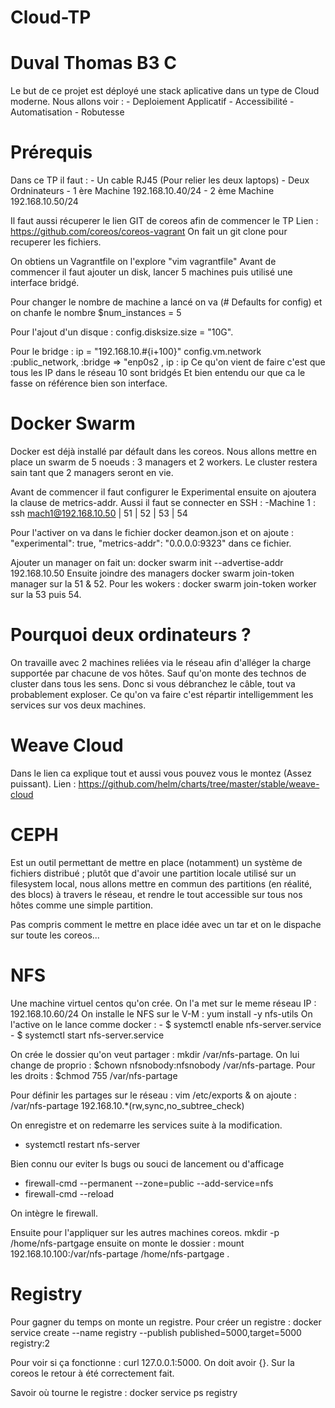 # Cloud-TP
# Duval Thomas B3 C


                        
Le but de ce projet est déployé une stack aplicative dans un type de Cloud moderne.
Nous allons voir :
                        - Deploiement Applicatif
                        - Accessibilité 
                        - Automatisation
                        - Robutesse

# Prérequis 

Dans ce TP il faut :
                        - Un cable RJ45 (Pour relier les deux laptops)
                        - Deux Ordninateurs
                                  - 1 ère Machine 192.168.10.40/24
                                  - 2 ème Machine 192.168.10.50/24
                                  
Il faut aussi récuperer le lien GIT de coreos afin de commencer le TP
Lien : https://github.com/coreos/coreos-vagrant
On fait un git clone pour recuperer les fichiers.

On obtiens un Vagrantfile on l'explore "vim vagrantfile"
Avant de commencer il faut ajouter un disk, lancer 5 machines puis utilisé une interface bridgé.

Pour changer le nombre de machine a lancé on va (# Defaults for config) et on chanfe le nombre $num_instances = 5

Pour l'ajout d'un disque : config.disksize.size = "10G".

Pour le bridge : ip = "192.168.10.#{i+100}"
                 config.vm.network :public_network, :bridge => "enp0s2 , ip : ip
Ce qu'on vient de faire c'est que tous les IP dans le réseau 10 sont bridgés
Et bien entendu our que ca le fasse on référence bien son interface.

# Docker Swarm

Docker est déjà installé par défault dans les coreos. 
Nous allons mettre en place un swarm de 5 noeuds : 3 managers et 2 workers. Le cluster restera sain tant que 2 managers seront en vie.

Avant de commencer il faut configurer le Experimental ensuite on ajoutera la clause de metrics-addr.
Aussi il faut se connecter en SSH : 
                                    -Machine 1 : ssh mach1@192.168.10.50 | 51 | 52 | 53 | 54

Pour l'activer on va dans le fichier docker deamon.json et on ajoute : "experimental": true,
    "metrics-addr": "0.0.0.0:9323" dans ce fichier.
    
Ajouter un manager on fait un:  docker swarm init --advertise-addr 192.168.10.50
Ensuite joindre des managers docker swarm join-token manager sur la 51 & 52.
Pour les wokers : docker swarm join-token worker sur la 53 puis 54.

# Pourquoi deux ordinateurs ?


On travaille avec 2 machines reliées via le réseau afin d'alléger la charge supportée par chacune de vos hôtes.
Sauf qu'on monte des technos de cluster dans tous les sens. Donc si vous débranchez le câble, tout va probablement exploser. Ce qu'on va faire c'est répartir intelligemment les services sur vos deux machines.

# Weave Cloud

Dans le lien ca explique tout et aussi vous pouvez vous le montez (Assez puissant).
Lien : https://github.com/helm/charts/tree/master/stable/weave-cloud

# CEPH

Est un outil permettant de mettre en place (notamment) un système de fichiers distribué ; plutôt que d'avoir une partition locale utilisé sur un filesystem local, nous allons mettre en commun des partitions (en réalité, des blocs) à travers le réseau, et rendre le tout accessible sur tous nos hôtes comme une simple partition.

Pas compris comment le mettre en place idée avec un tar et on le dispache sur toute les coreos...

# NFS

Une machine virtuel centos qu'on crée.
On l'a met sur le meme réseau 
IP : 192.168.10.60/24
On installe le NFS sur le V-M : yum install -y nfs-utils
On l'active on le lance comme docker :
                                      - $ systemctl enable nfs-server.service
                                      - $ systemctl start nfs-server.service

On crée le dossier qu'on veut partager : mkdir /var/nfs-partage.
On lui change de proprio : $chown nfsnobody:nfsnobody /var/nfs-partage.
Pour les droits : $chmod 755 /var/nfs-partage

Pour définir les partages sur le réseau : vim /etc/exports & on ajoute : /var/nfs-partage        192.168.10.*(rw,sync,no_subtree_check)

On enregistre et on redemarre les services suite à la modification.

- systemctl restart nfs-server

Bien connu our eviter ls bugs ou souci de lancement ou d'afficage 
- firewall-cmd --permanent --zone=public --add-service=nfs
- firewall-cmd --reload

On intègre le firewall.

Ensuite pour l'appliquer sur les autres machines coreos.
mkdir -p /home/nfs-partgage ensuite on monte le dossier : mount 192.168.10.100:/var/nfs-partage /home/nfs-partgage .

# Registry
Pour gagner du temps on monte un registre. 
Pour créer un registre : docker service create --name registry --publish published=5000,target=5000 registry:2

Pour voir si ça fonctionne : curl 127.0.0.1:5000. 
On doit avoir {}. 
Sur la coreos le retour à été correctement fait.

Savoir où tourne le registre : docker service ps registry









                        
                        
